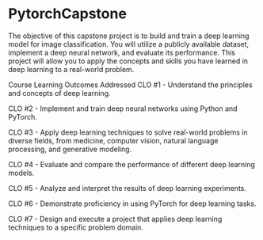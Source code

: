 # PytorchCapstone
The objective of this capstone project is to build and train a deep learning model for image classification. You will utilize a publicly available dataset, implement a deep neural network, and evaluate its performance. This project will allow you to apply the concepts and skills you have learned in deep learning to a real-world problem.

Course Learning Outcomes Addressed
CLO #1 - Understand the principles and concepts of deep learning.

CLO #2 - Implement and train deep neural networks using Python and PyTorch.

CLO #3 - Apply deep learning techniques to solve real-world problems in diverse fields, from medicine, computer vision, natural language processing, and generative modeling.

CLO #4 - Evaluate and compare the performance of different deep learning models.

CLO #5 - Analyze and interpret the results of deep learning experiments.

CLO #6 - Demonstrate proficiency in using PyTorch for deep learning tasks.

CLO #7 - Design and execute a project that applies deep learning techniques to a specific problem domain.
